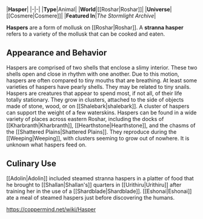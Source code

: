 |**Hasper**|
|-|-|
|**Type**|Animal|
|**World**|[[Roshar\|Roshar]]|
|**Universe**|[[Cosmere\|Cosmere]]|
|**Featured In**|*The Stormlight Archive*|

**Haspers** are a form of mollusk on [[Roshar\|Roshar]]. A **stranna hasper** refers to a variety of the mollusk that can be cooked and eaten.

## Appearance and Behavior
Haspers are comprised of two shells that enclose a slimy interior. These two shells open and close in rhythm with one another. Due to this motion, haspers are often compared to tiny mouths that are breathing. At least some varieties of haspers have pearly shells. They may be related to tiny snails.
Haspers are creatures that appear to spend most, if not all, of their life totally stationary. They grow in clusters, attached to the side of objects made of stone, wood, or on [[Shalebark\|shalebark]]. A cluster of haspers can support the weight of a few waterskins.
Haspers can be found in a wide variety of places across eastern Roshar, including the docks of [[Kharbranth\|Kharbranth]], [[Hearthstone\|Hearthstone]], and the chasms of the [[Shattered Plains\|Shattered Plains]]. They reproduce during the [[Weeping\|Weeping]], with clusters seeming to grow out of nowhere. It is unknown what haspers feed on.

## Culinary Use
[[Adolin\|Adolin]] included steamed stranna haspers in a platter of food that he brought to [[Shallan\|Shallan's]] quarters in [[Urithiru\|Urithiru]] after training her in the use of a [[Shardblade\|Shardblade]].
[[Eshonai\|Eshonai]] ate a meal of steamed haspers just before discovering the humans.



https://coppermind.net/wiki/Hasper